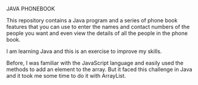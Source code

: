 JAVA PHONEBOOK

This repository contains a Java program and a series of phone book features that you can use to enter the names and contact numbers of the people you want and even view the details of all the people in the phone book.

I am learning Java and this is an exercise to improve my skills.

Before, I was familiar with the JavaScript language and easily used the methods to add an element to the array. But it faced this challenge in Java and it took me some time to do it with ArrayList.

